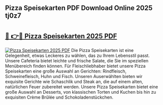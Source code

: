 ## Pizza Speisekarten PDF Download Online 2025 tj0z7

# <h2><a href="http://gc84l0.nevu.top/?p=Pizza+Speisekarten">🔗 👉🔴 Pizza Speisekarten 2025 PDF</a></h2>

[![Pizza Speisekarten 2025 PDF](https://i.imgur.com/dBaPXMq.png)](http://gc84l0.nevu.top/?p=Pizza+Speisekarten)
Die Pizza Speisekarten ist eine Gelegenheit, etwas Leckeres zu wählen, das zu Ihrem Lebensstil passt. Unsere Cafeteria bietet leichte und frische Salate, die Sie im speziellen Menübereich finden können. Für Fleischliebhaber bietet unsere Pizza Speisekarten eine große Auswahl an Gerichten: Rindfleisch, Schweinefleisch, Huhn und Fisch. Unseren Auserwählten bieten wir exquisite Gerichte wie Schaschlik und Steak an, die auf einem alten, natürlichen Feuer zubereitet werden. Unsere Pizza Speisekarten bietet eine große Auswahl an Desserts, von klassischen Torten und Kuchen bis hin zu exquisiten Crème Brûlée und Schokoladenstückchen.
